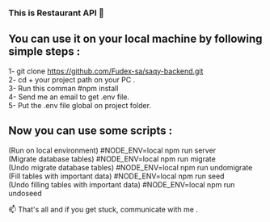 ### This is Restaurant API 🌱

## You can use it on your local machine by following simple steps : </br>
1- git clone https://github.com/Fudex-sa/saqy-backend.git </br>
2- cd + your project path on your PC . </br>
3- Run this comman #npm install </br>
4- Send me an email to get .env file. </br>
5- Put the .env file global on project folder. 

## Now you can use some scripts :
(Run on local environment) #NODE_ENV=local npm run server </br>
(Migrate database tables) #NODE_ENV=local npm run migrate </br>
(Undo migrate database tables) #NODE_ENV=local npm run undomigrate </br>
(Fill tables with important data) #NODE_ENV=local npm run seed </br>
(Undo filling tables with important data) #NODE_ENV=local npm run undoseed </br>

📫 That's all and if you get stuck, communicate with me . 